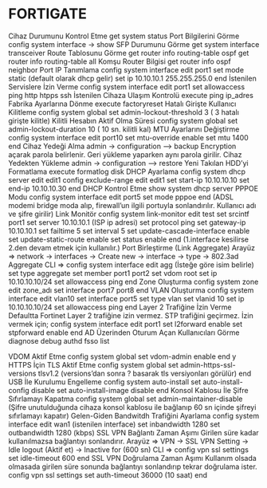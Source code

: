 # FORTIGATE
Cihaz Durumunu Kontrol Etme
get system status
Port Bilgilerini Görme
config system interface  -> show
SFP Durumunu Görme
get system interface transceiver
Route Tablosunu Görme
get router info routing-table ospf
get router info routing-table all
Komşu Router Bilgisi
get router info ospf neighbor
Port IP Tanımlama
config system interface
edit port1
set mode static (default olarak dhcp gelir)
set ip 10.10.10.1 255.255.255.0
end
İstenilen Servislere İzin Verme
config system interface
edit port1
set allowaccess ping http htpps ssh
İstenilen Cihaza Ulaşım Kontrolü
execute ping ip_adres
Fabrika Ayarlarına Dönme
execute factoryreset
Hatalı Girişte Kullanıcı Kilitleme
config system global
set admin-lockout-threshold 3 ( 3 hatalı girişte kilitle)
Kilitli Hesabın Aktif Olma Süresi
config system global
set admin-lockout-duration 10 ( 10 sn. kilitli kal)
MTU Ayarlarını Değiştirme
config system interface
edit port10
set mtu-override enable
set mtu 1400
end
Cihaz Yedeği Alma
admin -> configuration –> backup
Encryption açarak parola belirlenir. Geri yükleme yaparken aynı parola girilir.
Cihaz Yedekten Yükleme
admin -> configuration –> restore
Yeni Takılan HDD’yi Formatlama
execute formatlog disk
DHCP Ayarlama
config system dhcp server
edit
edit1
config exclude-range
edit
edit1
set start-ip 10.10.10.10
set end-ip 10.10.10.30
end
DHCP Kontrol Etme
show system dhcp server
PPPOE Modu
config system interface
edit port5
set mode pppoe
end
(ADSL modemi bridge moda alıp, firewall’un ilgili portuyla sonlandırılır. Kullanıcı adı ve şifre girilir)
Link Monitör
config system link-monitor
edit test
set srcintf port1
set server 10.10.10.1 (ISP ip adresi)
set protocol ping
set gateway-ip 10.10.10.1
set failtime 5
set interval 5
set update-cascade-interface enable
set update-static-route enable
set status enable
end
(1.interface kesilirse 2.den devam etmek için kullanılır.)
Port Birleştirme (Link Aggregate)
Arayüz =>   network -> interfaces -> Create new -> interface -> type -> 802.3ad Aggregate
CLI =>
config system interface
edit agg (İsteğe göre isim belirle)
set type aggregate
set member port1 port2
set vdom root
set ip 10.10.10.10/24
set allowaccess ping
end
Zone Oluşturma
config system zone
edit zone_adı
set interface port7 port8
end
VLAN Oluşturma
config system interface
edit vlan10
set interface port5
set type vlan
set vlanid 10
set ip 10.10.10.10/24
set allowaccess ping
end
Layer 2 Trafiğine İzin Verme
Defaultta Fortinet Layer 2 trafiğine izin vermez. STP trafiğini geçirmez. İzin vermek için;
config system interface
edit port1
set l2forward enable
set stpforward enable
end
AD Üzerinden Oturum Açan Kullanıcıları Görme
diagnose debug authd fsso list

VDOM Aktif Etme
config system global
set vdom-admin enable
end
y
HTTPS İçin TLS Aktif Etme
config system global
set admin-https-ssl-versions tlsv1.2 (versions’dan sonra ? basarak tls versiyonları görülür)
end
USB İle Kurulumu Engelleme
config system auto-install
set auto-install-config disable
set auto-install-image disable
end
Konsol Kablosu İle Şifre Sıfırlamayı Kapatma
config system global
set admin-maintainer-disable
(Şifre unutulduğunda cihaza konsol kablosu ile bağlanıp 60 sn içinde şifreyi sıfırlamayı kapatır)
Gelen-Giden Bandwitdh Trafiğini Ayarlama
config system interface
edit wan1 (istenilen interface)
set inbandwidth 1280
set outbandwidth 1280 (kbps)
SSL VPN Bağlantı Zaman Aşımı
Girilen süre kadar kullanılmazsa bağlantıyı sonlandırır.
Arayüz => VPN -> SSL VPN Setting -> Idle logout  (Aktif et) -> Inactive for (600 sn)
CLI =>
config vpn ssl settings
set idle-timeout 600
end
SSL VPN Doğrulama Zaman Aşımı
Kullanım olsada olmasada girilen süre sonunda bağlantıyı sonlandırıp tekrar doğrulama ister.
config vpn ssl settings
set auth-timeout 36000 (10 saat)
end





